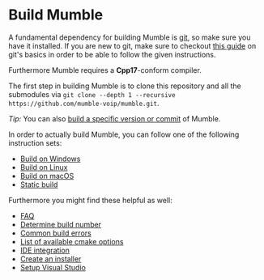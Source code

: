 ﻿# Build Mumble

A fundamental dependency for building Mumble is [git](https://git-scm.com/), so make sure you have it installed. If you are new to git, make sure to
checkout [this guide](https://guides.github.com/introduction/git-handbook/) on git's basics in order to be able to follow the given instructions.

Furthermore Mumble requires a **Cpp17**-conform compiler.

The first step in building Mumble is to clone this repository and all the submodules via `git clone --depth 1 --recursive https://github.com/mumble-voip/mumble.git`.

_Tip:_ You can also [build a specific version or commit](faq.md#build-a-specific-version-or-commit) of Mumble.

In order to actually build Mumble, you can follow one of the following instruction sets:
- [Build on Windows](build_windows.md)
- [Build on Linux](build_linux.md)
- [Build on macOS](build_macos.md)
- [Static build](build_static.md)


Furthermore you might find these helpful as well:
- [FAQ](faq.md)
- [Determine build number](find_build_number.md)
- [Common build errors](common_build_errors.md)
- [List of available cmake options](cmake_options.md)
- [IDE integration](ide_integration.md)
- [Create an installer](build_installer.md)
- [Setup Visual Studio](setup_visual_studio.md)
